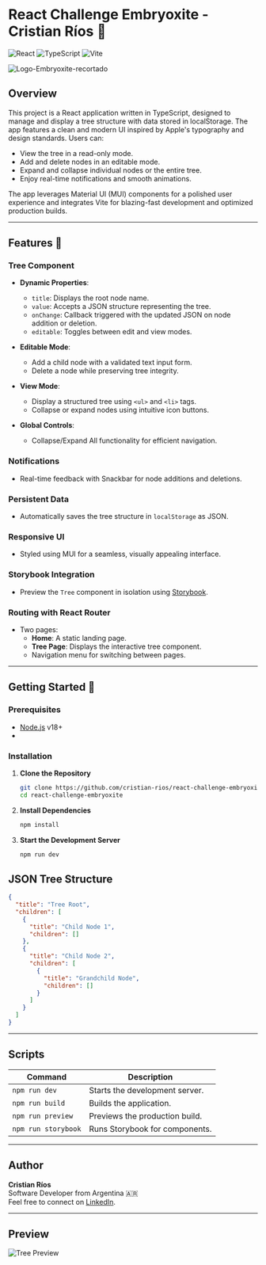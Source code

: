 
# React Challenge Embryoxite - Cristian Ríos 🔧

![React](https://img.shields.io/badge/React-v18.0-blue) ![TypeScript](https://img.shields.io/badge/TypeScript-v4.0-blue) ![Vite](https://img.shields.io/badge/Vite-fast-lightblue) 

![Logo-Embryoxite-recortado](https://github.com/user-attachments/assets/362f9f97-1ec4-4452-9b53-d830ee9fc2e4)

## Overview
This project is a React application written in TypeScript, designed to manage and display a tree structure with data stored in localStorage. The app features a clean and modern UI inspired by Apple's typography and design standards. Users can:

- View the tree in a read-only mode.
- Add and delete nodes in an editable mode.
- Expand and collapse individual nodes or the entire tree.
- Enjoy real-time notifications and smooth animations.

The app leverages Material UI (MUI) components for a polished user experience and integrates Vite for blazing-fast development and optimized production builds.

---

## Features 🌟

### Tree Component
- **Dynamic Properties**:
  - `title`: Displays the root node name.
  - `value`: Accepts a JSON structure representing the tree.
  - `onChange`: Callback triggered with the updated JSON on node addition or deletion.
  - `editable`: Toggles between edit and view modes.

- **Editable Mode**:
  - Add a child node with a validated text input form.
  - Delete a node while preserving tree integrity.

- **View Mode**:
  - Display a structured tree using `<ul>` and `<li>` tags.
  - Collapse or expand nodes using intuitive icon buttons.

- **Global Controls**:
  - Collapse/Expand All functionality for efficient navigation.

### Notifications
- Real-time feedback with Snackbar for node additions and deletions.

### Persistent Data
- Automatically saves the tree structure in `localStorage` as JSON.

### Responsive UI
- Styled using MUI for a seamless, visually appealing interface.

### Storybook Integration
- Preview the `Tree` component in isolation using [Storybook](https://storybook.js.org/).

### Routing with React Router
- Two pages:
  - **Home**: A static landing page.
  - **Tree Page**: Displays the interactive tree component.
  - Navigation menu for switching between pages.

---

## Getting Started 🚀

### Prerequisites
- [Node.js](https://nodejs.org) v18+
- 

### Installation

1. **Clone the Repository**
   ```bash
   git clone https://github.com/cristian-rios/react-challenge-embryoxite.git
   cd react-challenge-embryoxite
   ```

2. **Install Dependencies**
   ```bash
   npm install
   ```

3. **Start the Development Server**
   ```bash
   npm run dev
   ```


## JSON Tree Structure
```json
{
  "title": "Tree Root",
  "children": [
    {
      "title": "Child Node 1",
      "children": []
    },
    {
      "title": "Child Node 2",
      "children": [
        {
          "title": "Grandchild Node",
          "children": []
        }
      ]
    }
  ]
}
```

---

## Scripts

| Command             | Description                        |
|---------------------|------------------------------------|
| `npm run dev`       | Starts the development server.     |
| `npm run build`     | Builds the application.            |
| `npm run preview`   | Previews the production build.     |
| `npm run storybook` | Runs Storybook for components.     |

---


## Author
**Cristian Ríos**  
Software Developer from Argentina 🇦🇷  
Feel free to connect on [LinkedIn](https://www.linkedin.com/in/christian-rios-dev/).

---

## Preview
![Tree Preview](https://challenge-embryoxite.crisdev.tech)

